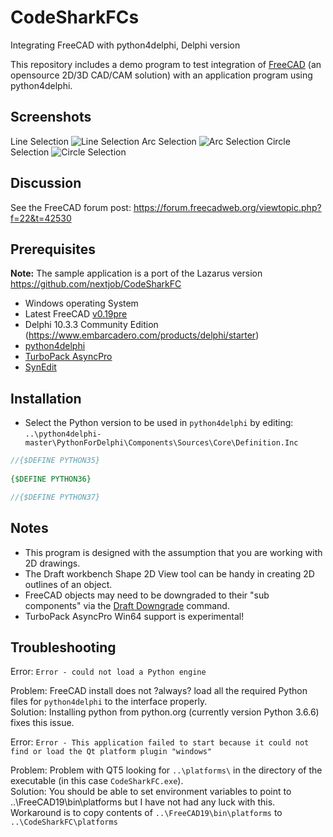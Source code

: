 # CodeSharkFCs
Integrating FreeCAD with python4delphi, Delphi version

This repository includes a demo program to test integration of [FreeCAD](https://www.freecadweb.org/) (an opensource 2D/3D CAD/CAM solution) with an application program using python4delphi.


## Screenshots
Line Selection
![Line Selection](https://raw.githubusercontent.com/nextjob/CodeSharkFC/master/images/LineSelection.png)
Arc Selection
![Arc Selection](https://raw.githubusercontent.com/nextjob/CodeSharkFC/master/images/ArcSelection.png)
Circle Selection
![Circle Selection](https://raw.githubusercontent.com/nextjob/CodeSharkFC/master/images/CircleSelection.png)


## Discussion
See the FreeCAD forum post: https://forum.freecadweb.org/viewtopic.php?f=22&t=42530


## Prerequisites
__Note:__ The sample application is a port of the Lazarus version https://github.com/nextjob/CodeSharkFC

* Windows operating System
* Latest FreeCAD [v0.19pre](https://github.com/FreeCAD/FreeCAD/releases)
* Delphi 10.3.3 Community Edition (https://www.embarcadero.com/products/delphi/starter)
* [python4delphi](https://github.com/pyscripter/python4delphi) 
* [TurboPack AsyncPro](https://github.com/TurboPack/AsyncPro)
* [SynEdit](https://github.com/TurboPack/SynEdit)


## Installation
* Select the Python version to be used in `python4delphi` by editing:  
`..\python4delphi-master\PythonForDelphi\Components\Sources\Core\Definition.Inc` 

```pascal       
//{$DEFINE PYTHON35}
 
{$DEFINE PYTHON36}

//{$DEFINE PYTHON37}

```
      
	   
## Notes
* This program is designed with the assumption that you are working with 2D drawings.
* The Draft workbench Shape 2D View tool can be handy in creating 2D outlines of an object.
* FreeCAD objects may need to be downgraded to their "sub components" via the [Draft Downgrade](https://freecadweb.org/wiki/Draft_Downgrade) command.
* TurboPack AsyncPro Win64 support is experimental!


## Troubleshooting

Error: `Error - could not load a Python engine`

Problem: FreeCAD install does not ?always? load all the required Python files for `python4delphi` to the interface properly.  
Solution: Installing python from python.org (currently version Python 3.6.6) fixes this issue.

Error: `Error - This application failed to start because it could not find or load the Qt platform plugin "windows"`  

Problem: Problem with QT5 looking for `..\platforms\` in the directory of the executable (in this case `CodeSharkFC.exe`).  
Solution: You should be able to set environment variables to point to ..\FreeCAD19\bin\platforms but I have not had any luck with this.
Workaround is to copy contents of `..\FreeCAD19\bin\platforms` to `..\CodeSharkFC\platforms` 
